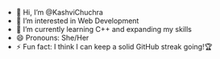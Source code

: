 - 👋 Hi, I’m @KashviChuchra
- 👀 I’m interested in Web Development
- 🌱 I’m currently learning C++ and expanding my skills
- 😄 Pronouns: She/Her
- ⚡ Fun fact: I think I can keep a solid GitHub streak going!🏆

<!---
KashviChuchra/KashviChuchra is a ✨ special ✨ repository because its `README.md` (this file) appears on your GitHub profile.
You can click the Preview link to take a look at your changes.
--->
